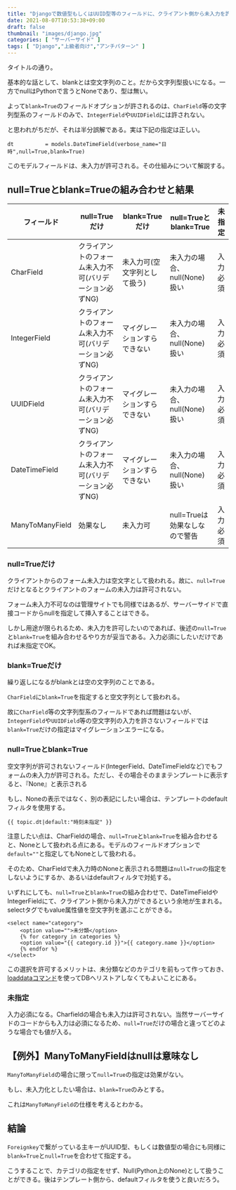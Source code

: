 ```yaml
---
title: "Djangoで数値型もしくはUUID型等のフィールドに、クライアント側から未入力を許可するにはnull=Trueとblank=Trueのオプションを"
date: 2021-08-07T10:53:38+09:00
draft: false
thumbnail: "images/django.jpg"
categories: [ "サーバーサイド" ]
tags: [ "Django","上級者向け","アンチパターン" ]
---
```



タイトルの通り。

基本的な話として、blankとは空文字列のこと。だから文字列型扱いになる。一方でnullはPythonで言うとNoneであり、型は無い。

よって`blank=True`のフィールドオプションが許されるのは、`CharField`等の文字列型系のフィールドのみで、`IntegerField`や`UUIDField`には許されない。

と思われがちだが、それは半分誤解である。実は下記の指定は正しい。

    dt          = models.DateTimeField(verbose_name="日時",null=True,blank=True)

このモデルフィールドは、未入力が許可される。その仕組みについて解説する。



## null=Trueとblank=Trueの組み合わせと結果


|フィールド       |null=Trueだけ                                          |blank=Trueだけ                 |null=Trueとblank=True          |未指定|
|----|----|----|----|----|
|CharField        |クライアントのフォーム未入力不可(バリデーション必ずNG) |未入力可(空文字列として扱う)   |未入力の場合、null(None)扱い   |入力必須|
|IntegerField     |クライアントのフォーム未入力不可(バリデーション必ずNG) |マイグレーションすらできない   |未入力の場合、null(None)扱い   |入力必須|
|UUIDField        |クライアントのフォーム未入力不可(バリデーション必ずNG) |マイグレーションすらできない   |未入力の場合、null(None)扱い   |入力必須|
|DateTimeField    |クライアントのフォーム未入力不可(バリデーション必ずNG) |マイグレーションすらできない   |未入力の場合、null(None)扱い   |入力必須|
|ManyToManyField  |効果なし                                               |未入力可                       |null=Trueは効果なしなので警告  |入力必須|


### null=Trueだけ

クライアントからのフォーム未入力は空文字として扱われる。故に、`null=True`だけとなるとクライアントのフォームの未入力は許可されない。

フォーム未入力不可なのは管理サイトでも同様ではあるが、サーバーサイドで直接コードからnullを指定して挿入することはできる。

しかし用途が限られるため、未入力を許可したいのであれば、後述の`null=True`と`blank=True`を組み合わせるやり方が妥当である。入力必須にしたいだけであれば未指定でOK。


### blank=Trueだけ

繰り返しになるがblankとは空の文字列のことである。

`CharField`に`blank=True`を指定すると空文字列として扱われる。

故に`CharField`等の文字列型系のフィールドであれば問題はないが、`IntegerField`や`UUIDField`等の空文字列の入力を許さないフィールドでは`blank=True`だけの指定はマイグレーションエラーになる。


### null=Trueとblank=True

空文字列が許可されないフィールド(IntegerField、DateTimeFieldなど)でもフォームの未入力が許可される。ただし、その場合そのままテンプレートに表示すると、『None』と表示される

もし、Noneの表示ではなく、別の表記にしたい場合は、テンプレートのdefaultフィルタを使用する。

    {{ topic.dt|default:"時刻未指定" }}


注意したい点は、CharFieldの場合、`null=True`と`blank=True`を組み合わせると、Noneとして扱われる点にある。モデルのフィールドオプションで`default=""`と指定してもNoneとして扱われる。

そのため、CharFieldで未入力時のNoneと表示される問題は`null=True`の指定をしないようにするか、あるいはdefaultフィルタで対処する。


いずれにしても、`null=True`と`blank=True`の組み合わせで、DateTimeFieldやIntegerFieldにて、クライアント側から未入力ができるという余地が生まれる。selectタグでもvalue属性値を空文字列を選ぶことができる。

    <select name="category">
        <option value="">未分類</option>
        {% for category in categories %}
        <option value="{{ category.id }}">{{ category.name }}</option>
        {% endfor %}
    </select>

この選択を許可するメリットは、未分類などのカテゴリを前もって作っておき、[loaddataコマンド](/post/django-loaddata/)を使ってDBへリストアしなくてもよいことにある。

### 未指定

入力必須になる。Charfieldの場合も未入力は許可されない。当然サーバーサイドのコードからも入力は必須になるため、`null=True`だけの場合と違ってどのような場合でも値が入る。


## 【例外】ManyToManyFieldはnullは意味なし

`ManyToManyField`の場合に限って`null=True`の指定は効果がない。

もし、未入力化としたい場合は、`blank=True`のみとする。

これは`ManyToManyField`の仕様を考えるとわかる。






## 結論

`Foreignkey`で繋がっている主キーがUUID型、もしくは数値型の場合にも同様に`blank=True`と`null=True`を合わせて指定する。

こうすることで、カテゴリの指定をせず、Null(Python上のNone)として扱うことができる。後はテンプレート側から、defaultフィルタを使うと良いだろう。


